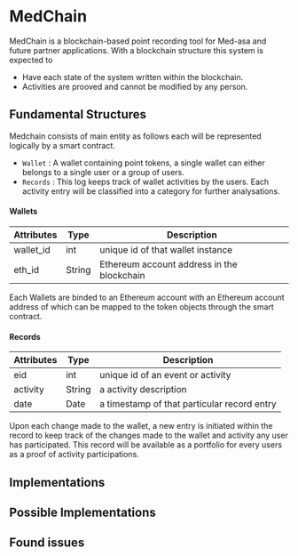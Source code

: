# MedChain 
MedChain is a blockchain-based point recording tool for Med-asa and future partner applications. With a blockchain structure this system is expected to
- Have each state of the system written within the blockchain. 
- Activities are prooved and cannot be modified by any person.


## Fundamental Structures
Medchain consists of main entity as follows each will be represented logically by a smart contract.
- `Wallet` : A wallet containing point tokens, a single wallet can either belongs to a single user or a group of users.
- `Records` : This log keeps track of wallet activities by the users. Each activity entry will be classified into a category for further analysations.




#### Wallets
| Attributes | Type | Description |
| ------ | ------ | --- |
| wallet_id | int | unique id of that wallet instance |
| eth_id | String | Ethereum account address in the blockchain |

Each Wallets are binded to an Ethereum account with an Ethereum account address of which can be mapped to the token objects through the smart contract.
    
#### Records
| Attributes | Type | Description |
| ------ | ------ | --- |
| eid | int | unique id of an event or activity |
| activity | String | a activity description |
| date | Date| a timestamp of that particular record entry |

Upon each change made to the wallet, a new entry is initiated within the record to keep track of the changes made to the wallet and activity any user has participated. This record will be available as a portfolio for every users as a proof of activity participations.
## Implementations

## Possible Implementations

## Found issues


